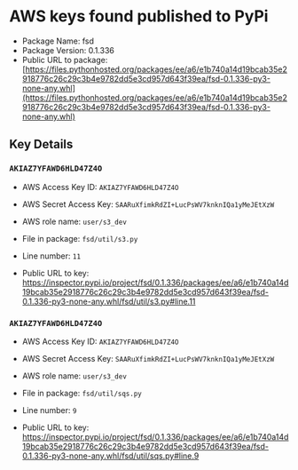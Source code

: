 # AWS keys found published to PyPi

* Package Name: fsd
* Package Version: 0.1.336
* Public URL to package: [https://files.pythonhosted.org/packages/ee/a6/e1b740a14d19bcab35e2918776c26c29c3b4e9782dd5e3cd957d643f39ea/fsd-0.1.336-py3-none-any.whl](https://files.pythonhosted.org/packages/ee/a6/e1b740a14d19bcab35e2918776c26c29c3b4e9782dd5e3cd957d643f39ea/fsd-0.1.336-py3-none-any.whl)

## Key Details

### `AKIAZ7YFAWD6HLD47Z4O`

* AWS Access Key ID: `AKIAZ7YFAWD6HLD47Z4O`
* AWS Secret Access Key: `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` 
* AWS role name: `user/s3_dev`
* File in package: `fsd/util/s3.py`
* Line number: `11`

* Public URL to key: https://inspector.pypi.io/project/fsd/0.1.336/packages/ee/a6/e1b740a14d19bcab35e2918776c26c29c3b4e9782dd5e3cd957d643f39ea/fsd-0.1.336-py3-none-any.whl/fsd/util/s3.py#line.11



### `AKIAZ7YFAWD6HLD47Z4O`

* AWS Access Key ID: `AKIAZ7YFAWD6HLD47Z4O`
* AWS Secret Access Key: `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` 
* AWS role name: `user/s3_dev`
* File in package: `fsd/util/sqs.py`
* Line number: `9`

* Public URL to key: https://inspector.pypi.io/project/fsd/0.1.336/packages/ee/a6/e1b740a14d19bcab35e2918776c26c29c3b4e9782dd5e3cd957d643f39ea/fsd-0.1.336-py3-none-any.whl/fsd/util/sqs.py#line.9


